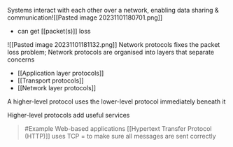Systems interact with each other over a network, enabling data sharing & communication![[Pasted image 20231101180701.png]]
- can get [[packet(s)]] loss


![[Pasted image 20231101181132.png]]
Network protocols fixes the packet loss problem;
Network protocols are organised into layers that separate concerns
- [[Application layer protocols]]
- [[Transport protocols]]
- [[Network layer protocols]]

A higher-level protocol uses the lower-level protocol immediately beneath it

Higher-level protocols add useful services
>	#Example 
>	Web-based applications
>	[[Hypertext Transfer Protocol (HTTP)]] uses TCP = to make sure all messages are sent correctly